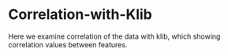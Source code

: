 # Correlation-with-Klib

Here we examine correlation of the data with klib, which showing correlation values between features.
